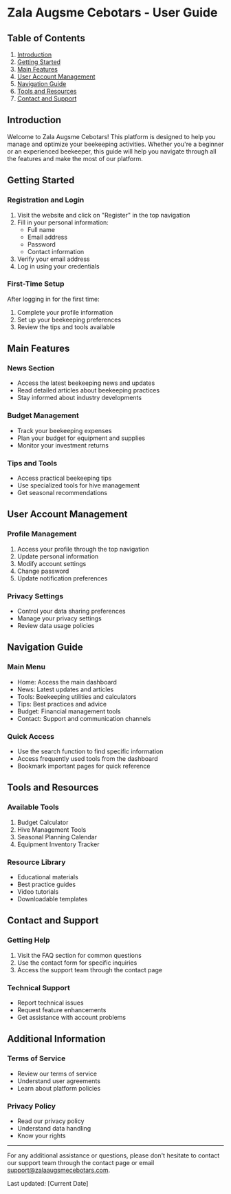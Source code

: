 # Zala Augsme Cebotars - User Guide

## Table of Contents
1. [Introduction](#introduction)
2. [Getting Started](#getting-started)
3. [Main Features](#main-features)
4. [User Account Management](#user-account-management)
5. [Navigation Guide](#navigation-guide)
6. [Tools and Resources](#tools-and-resources)
7. [Contact and Support](#contact-and-support)

## Introduction
Welcome to Zala Augsme Cebotars! This platform is designed to help you manage and optimize your beekeeping activities. Whether you're a beginner or an experienced beekeeper, this guide will help you navigate through all the features and make the most of our platform.

## Getting Started

### Registration and Login
1. Visit the website and click on "Register" in the top navigation
2. Fill in your personal information:
   - Full name
   - Email address
   - Password
   - Contact information
3. Verify your email address
4. Log in using your credentials

### First-Time Setup
After logging in for the first time:
1. Complete your profile information
2. Set up your beekeeping preferences
3. Review the tips and tools available

## Main Features

### News Section
- Access the latest beekeeping news and updates
- Read detailed articles about beekeeping practices
- Stay informed about industry developments

### Budget Management
- Track your beekeeping expenses
- Plan your budget for equipment and supplies
- Monitor your investment returns

### Tips and Tools
- Access practical beekeeping tips
- Use specialized tools for hive management
- Get seasonal recommendations

## User Account Management

### Profile Management
1. Access your profile through the top navigation
2. Update personal information
3. Modify account settings
4. Change password
5. Update notification preferences

### Privacy Settings
- Control your data sharing preferences
- Manage your privacy settings
- Review data usage policies

## Navigation Guide

### Main Menu
- Home: Access the main dashboard
- News: Latest updates and articles
- Tools: Beekeeping utilities and calculators
- Tips: Best practices and advice
- Budget: Financial management tools
- Contact: Support and communication channels

### Quick Access
- Use the search function to find specific information
- Access frequently used tools from the dashboard
- Bookmark important pages for quick reference

## Tools and Resources

### Available Tools
1. Budget Calculator
2. Hive Management Tools
3. Seasonal Planning Calendar
4. Equipment Inventory Tracker

### Resource Library
- Educational materials
- Best practice guides
- Video tutorials
- Downloadable templates

## Contact and Support

### Getting Help
1. Visit the FAQ section for common questions
2. Use the contact form for specific inquiries
3. Access the support team through the contact page

### Technical Support
- Report technical issues
- Request feature enhancements
- Get assistance with account problems

## Additional Information

### Terms of Service
- Review our terms of service
- Understand user agreements
- Learn about platform policies

### Privacy Policy
- Read our privacy policy
- Understand data handling
- Know your rights

---

For any additional assistance or questions, please don't hesitate to contact our support team through the contact page or email support@zalaaugsmecebotars.com.

Last updated: [Current Date] 